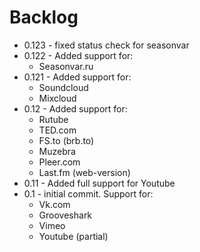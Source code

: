 Backlog
===========

- 0.123 - fixed status check for seasonvar
- 0.122 - Added support for:
    + Seasonvar.ru
- 0.121 - Added support for:
    + Soundcloud
    + Mixcloud
- 0.12 - Added support for:
    + Rutube
    + TED.com
    + FS.to (brb.to)
    + Muzebra
    + Pleer.com
    + Last.fm (web-version)
- 0.11 - Added full support for Youtube
- 0.1 - initial commit. Support for:
    + Vk.com
    + Grooveshark
    + Vimeo
    + Youtube (partial)